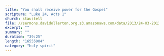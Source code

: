 ```yaml
---
title: "You shall receive power for the Gospel"
scripture: "Luke 24, Acts 1"
church: staustell
file: //sermons.davidollerton.org.s3.amazonaws.com/data/2013/24-03-2013.mp3
excerpt: ""
summary: ""
duration: "39:25"
length: "16555904"
category: "holy-spirit"
---
```

